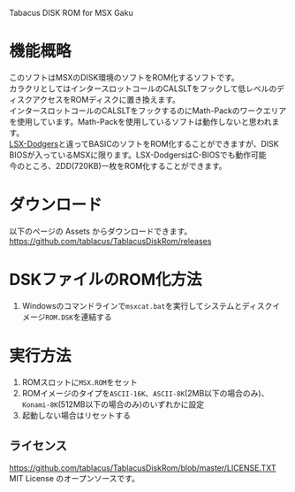 Tabacus DISK ROM for MSX Gaku

# 機能概略

このソフトはMSXのDISK環境のソフトをROM化するソフトです。  
カラクリとしてはインタースロットコールのCALSLTをフックして低レベルのディスクアクセスをROMディスクに置き換えます。  
インタースロットコールのCALSLTをフックするのにMath-Packのワークエリアを使用しています。Math-Packを使用しているソフトは動作しないと思われます。  
[LSX-Dodgers](https://github.com/tablacus/LSX-Dodgers)と違ってBASICのソフトをROM化することができますが、DISK BIOSが入っているMSXに限ります。LSX-DodgersはC-BIOSでも動作可能  
今のところ、2DD(720KB)一枚をROM化することができます。

# ダウンロード

以下のページの Assets からダウンロードできます。  
https://github.com/tablacus/TablacusDiskRom/releases

# DSKファイルのROM化方法

1. Windowsのコマンドラインで`msxcat.bat`を実行してシステムとディスクイメージ`ROM.DSK`を連結する

# 実行方法

1. ROMスロットに`MSX.ROM`をセット
2. ROMイメージのタイプを`ASCII-16K`、`ASCII-8K`(2MB以下の場合のみ)、`Konami-8K`(512MB以下の場合のみ)のいずれかに設定
3. 起動しない場合はリセットする

## ライセンス  
https://github.com/tablacus/TablacusDiskRom/blob/master/LICENSE.TXT  
MIT License のオープンソースです。  
